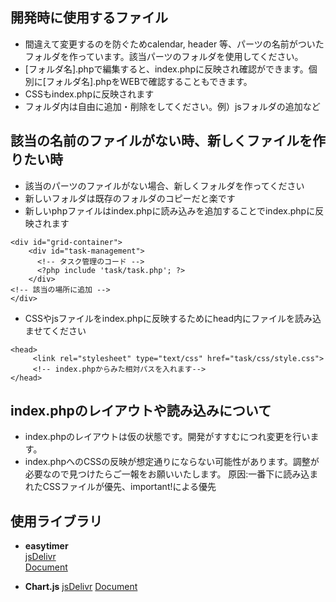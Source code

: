 ## 開発時に使用するファイル
* 間違えて変更するのを防ぐためcalendar, header 等、パーツの名前がついたフォルダを作っています。該当パーツのフォルダを使用してください。
* [フォルダ名].phpで編集すると、index.phpに反映され確認ができます。個別に[フォルダ名].phpをWEBで確認することもできます。
* CSSもindex.phpに反映されます
* フォルダ内は自由に追加・削除をしてください。例）jsフォルダの追加など

## 該当の名前のファイルがない時、新しくファイルを作りたい時
* 該当のパーツのファイルがない場合、新しくフォルダを作ってください
* 新しいフォルダは既存のフォルダのコピーだと楽です
* 新しいphpファイルはindex.phpに読み込みを追加することでindex.phpに反映されます

```
<div id="grid-container">
    <div id="task-management">
      <!-- タスク管理のコード -->
      <?php include 'task/task.php'; ?>
    </div>
<!-- 該当の場所に追加 -->
</div>
```

* CSSやjsファイルをindex.phpに反映するためにhead内にファイルを読み込ませてください

```
<head>
     <link rel="stylesheet" type="text/css" href="task/css/style.css">
     <!-- index.phpからみた相対パスを入れます-->
</head>
```

## index.phpのレイアウトや読み込みについて
* index.phpのレイアウトは仮の状態です。開発がすすむにつれ変更を行います。
* index.phpへのCSSの反映が想定通りにならない可能性があります。調整が必要なので見つけたらご一報をお願いいたします。
原因:一番下に読み込まれたCSSファイルが優先、important!による優先

## 使用ライブラリ
- **easytimer**  
[jsDelivr](https://www.jsdelivr.com/package/npm/easytimer)  
[Document](https://albert-gonzalez.github.io/easytimer.js)

- **Chart.js**
[jsDelivr](https://www.jsdelivr.com/package/npm/chart.js)
[Document](https://www.chartjs.org)